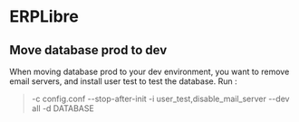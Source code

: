 # ERPLibre

## Move database prod to dev

When moving database prod to your dev environment, you want to remove email servers, and install user test to test the database.
Run :
> -c config.conf --stop-after-init -i user_test,disable_mail_server --dev all -d DATABASE